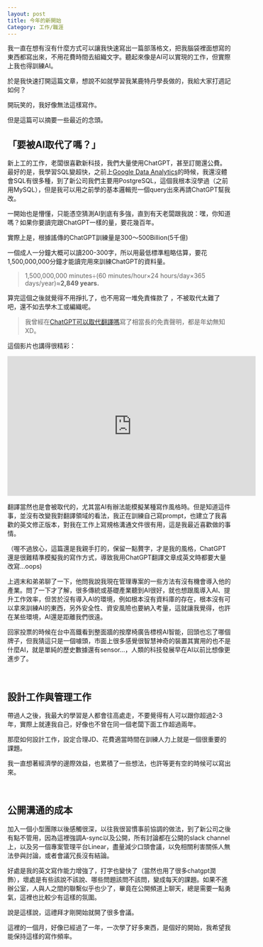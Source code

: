 ```yaml
---
layout: post
title: 今年的新開始
Category: 工作/職涯
---
```


我一直在想有沒有什麼方式可以讓我快速寫出一篇部落格文，把我腦袋裡面想寫的東西都寫出來，不用花費時間去組織文字。聽起來像是AI可以實現的工作，但實際上我也得訓練AI。

於是我快速打開這篇文章，想說不如就學習我某鹿特丹學長做的，我給大家打週記如何？

開玩笑的，我好像無法這樣寫作。

但是這篇可以摘要一些最近的念頭。


## 「要被AI取代了嗎？」

新上工的工作，老闆很喜歡新科技，我們大量使用ChatGPT，甚至訂閱還公費。最好的是，我學習SQL變超快，之前上[Google Data Analytics](https://tzling.com/2022/06/14/About-Google_Data_Analytics01_zh-tw/)的時候，我還沒體會SQL有很多種，到了新公司我們主要用PostgreSQL，這個我根本沒學過（之前用MySQL），但是我可以用之前學的基本邏輯兜一個query出來再請ChatGPT幫我改。

一開始也是懵懂，只能憑空猜測AI到底有多強，直到有天老闆跟我說：嘿，你知道嗎？如果你要讀完跟ChatGPT一樣的量，要花幾百年。

實際上是，根據謠傳的ChatGPT訓練量是300～500Billion(5千億)

一個成人一分鐘大概可以讀200-300字，所以用最低標準粗略估算，要花1,500,000,000分鐘才能讀完用來訓練ChatGPT的資料量。


> 1,500,000,000 minutes÷(60 minutes/hour×24 hours/day×365 days/year)≈**2,849 years.**

算完這個之後就覺得不用掙扎了，也不用寫一堆免責條款了
，不被取代太難了吧，還不如去學木工或編織呢。

> 我曾經在[ChatGPT可以取代翻譯嗎](https://tzling.com/2022/12/12/ChatGPT_Translation_Work/)寫了相當長的免責聲明，都是年幼無知 XD。

這個影片也講得很精彩：

<div class="videowrapper">
<iframe width="560" height="315" src="https://www.youtube.com/embed/2yd18z6iSyk?si=1uMNjbaj5yZMBcgx" title="YouTube video player" frameborder="0" allow="accelerometer; autoplay; clipboard-write; encrypted-media; gyroscope; picture-in-picture; web-share" allowfullscreen></iframe>
</div>

翻譯當然也是會被取代的，尤其當AI有辦法能模擬某種寫作風格時。但是知道這件事，並沒有改變我對翻譯領域的看法，我正在訓練自己寫prompt，也建立了我喜歡的英文修正版本，對我在工作上寫規格溝通文件很有用，這是我最近喜歡做的事情。

（喔不過放心，這篇還是我親手打的，保留一點贅字，才是我的風格，ChatGPT還是很難精準模擬我的寫作方式，導致我用ChatGPT翻譯文章成英文時都要大量改寫...oops)


上週末和弟弟聊了一下，他問我說我現在管理專案的一些方法有沒有機會導入他的產業。問了一下才了解，很多傳統或基礎產業聽到AI很好，就也想跟風導入AI、提升工作效率，但苦於沒有導入AI的環境，例如根本沒有資料庫的存在，根本沒有可以拿來訓練AI的東西，另外安全性、資安風險也要納入考量，這就讓我覺得，也許在某些環境，AI還是距離我們很遠。

回家投票的時候在台中高鐵看到整面牆的按摩椅廣告標榜AI智能，回頭也忘了哪個牌子，但我猜這只是一個噱頭，市面上很多感覺很智慧神奇的裝置其實用的也不是什麼AI，就是單純的歷史數據還有sensor...，人類的科技發展早在AI以前比想像更進步了。

<br/>

## 設計工作與管理工作

帶過人之後，我最大的學習是人都會往高處走，不要覺得有人可以跟你超過2-3年，實際上就連我自己，好像也不曾在同一個老闆下面工作超過兩年。

那麼如何設計工作，設定合理JD、花費適當時間在訓練人力上就是一個很重要的課題。

我一直想著經濟學的邊際效益，也累積了一些想法，也許等更有空的時候可以寫出來。

<br/>

## 公開溝通的成本

加入一個小型團隊以後感觸很深，以往我很習慣事前協調的做法，到了新公司之後有點不管用，因為這裡強調A-sync以及公開，所有討論都在公開的slack channel上，以及另一個專案管理平台Linear，盡量減少口頭會議，以免相關利害關係人無法參與討論，或者會議冗長沒有結論。

好處是我的英文寫作能力增強了，打字也變快了（當然也用了很多chatgpt潤飾），壞處是有些該說不該說、哪些問題該問不該問，變成每天的課題。如果不進辦公室，人與人之間的聯繫似乎也少了，畢竟在公開頻道上聊天，總是需要一點勇氣，這裡也比較少有這樣的氛圍。


說是這樣說，這禮拜才剛開始就開了很多會議。




這裡的一個月，好像已經過了一年，一次學了好多東西，是個好的開始，我希望我能保持這樣的寫作頻率。



